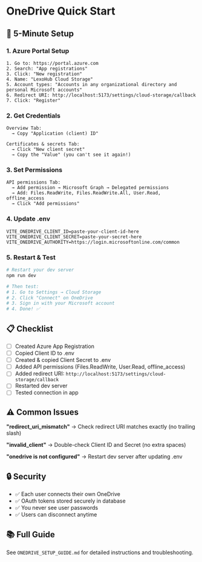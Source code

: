 # OneDrive Quick Start

## 🚀 5-Minute Setup

### 1. Azure Portal Setup
```
1. Go to: https://portal.azure.com
2. Search: "App registrations"
3. Click: "New registration"
4. Name: "LexoHub Cloud Storage"
5. Account types: "Accounts in any organizational directory and personal Microsoft accounts"
6. Redirect URI: http://localhost:5173/settings/cloud-storage/callback
7. Click: "Register"
```

### 2. Get Credentials
```
Overview Tab:
  → Copy "Application (client) ID"

Certificates & secrets Tab:
  → Click "New client secret"
  → Copy the "Value" (you can't see it again!)
```

### 3. Set Permissions
```
API permissions Tab:
  → Add permission → Microsoft Graph → Delegated permissions
  → Add: Files.ReadWrite, Files.ReadWrite.All, User.Read, offline_access
  → Click "Add permissions"
```

### 4. Update .env
```env
VITE_ONEDRIVE_CLIENT_ID=paste-your-client-id-here
VITE_ONEDRIVE_CLIENT_SECRET=paste-your-secret-here
VITE_ONEDRIVE_AUTHORITY=https://login.microsoftonline.com/common
```

### 5. Restart & Test
```bash
# Restart your dev server
npm run dev

# Then test:
# 1. Go to Settings → Cloud Storage
# 2. Click "Connect" on OneDrive
# 3. Sign in with your Microsoft account
# 4. Done! ✅
```

## 📋 Checklist

- [ ] Created Azure App Registration
- [ ] Copied Client ID to .env
- [ ] Created & copied Client Secret to .env
- [ ] Added API permissions (Files.ReadWrite, User.Read, offline_access)
- [ ] Added redirect URI: `http://localhost:5173/settings/cloud-storage/callback`
- [ ] Restarted dev server
- [ ] Tested connection in app

## ⚠️ Common Issues

**"redirect_uri_mismatch"**
→ Check redirect URI matches exactly (no trailing slash)

**"invalid_client"**
→ Double-check Client ID and Secret (no extra spaces)

**"onedrive is not configured"**
→ Restart dev server after updating .env

## 🔒 Security

- ✅ Each user connects their own OneDrive
- ✅ OAuth tokens stored securely in database
- ✅ You never see user passwords
- ✅ Users can disconnect anytime

## 📚 Full Guide

See `ONEDRIVE_SETUP_GUIDE.md` for detailed instructions and troubleshooting.
